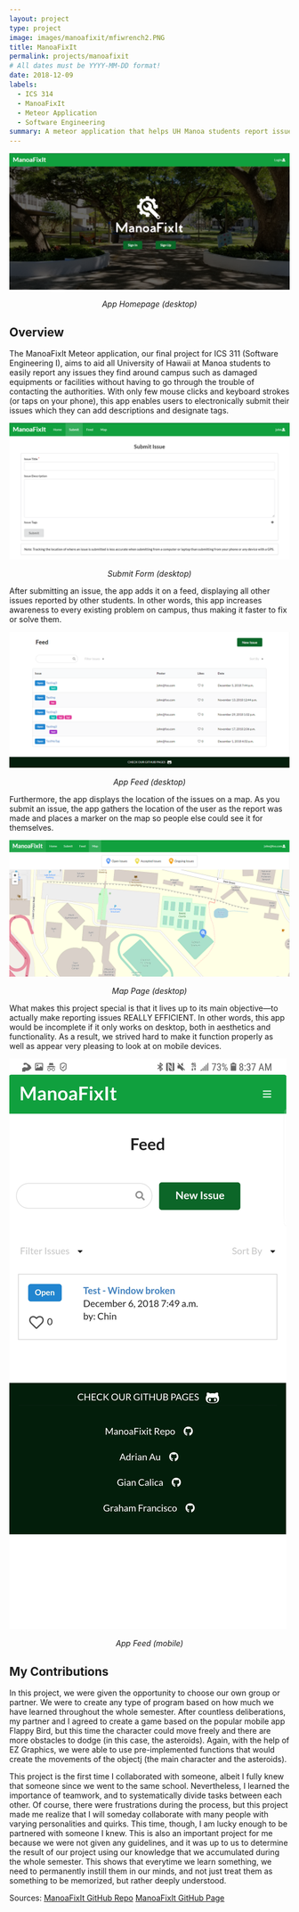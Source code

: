 ```yaml
---
layout: project
type: project
image: images/manoafixit/mfiwrench2.PNG
title: ManoaFixIt
permalink: projects/manoafixit
# All dates must be YYYY-MM-DD format!
date: 2018-12-09
labels:
  - ICS 314
  - ManoaFixIt
  - Meteor Application
  - Software Engineering
summary: A meteor application that helps UH Manoa students report issues around campus very efficiently.
---
```


<img class="ui big centered image" src="../images/manoafixit/m3landing.PNG">
<p align="center"> <i>App Homepage (desktop)</i> </p>

## Overview

The ManoaFixIt Meteor application, our final project for ICS 311 (Software Engineering I), aims to aid all University of Hawaii at Manoa students to easily report any issues they find around campus such as damaged equipments or facilities without having to go through the trouble of contacting the authorities. With only few mouse clicks and keyboard strokes (or taps on your phone), this app enables users to electronically submit their issues which they can add descriptions and designate tags.

<img class="ui big centered image" src="../images/manoafixit/m3submit.PNG">
<p align="center"> <i>Submit Form (desktop)</i> </p>

After submitting an issue, the app adds it on a feed, displaying all other issues reported by other students. In other words, this app increases awareness to every existing problem on campus, thus making it faster to fix or solve them.

<img class="ui big centered image" src="../images/manoafixit/m3feed.PNG">
<p align="center"> <i>App Feed (desktop)</i> </p>

Furthermore, the app displays the location of the issues on a map. As you submit an issue, the app gathers the location of the user as the report was made and places a marker on the map so people else could see it for themselves.

<img class="ui big centered image" src="../images/manoafixit/m3map.PNG">
<p align="center"> <i>Map Page (desktop)</i> </p>

What makes this project special is that it lives up to its main objective—to actually make reporting issues REALLY EFFICIENT. In other words, this app would be incomplete if it only works on desktop, both in aesthetics and functionality. As a result, we strived hard to make it function properly as well as appear very pleasing to look at on mobile devices.

<img class="ui medium centered image" src="../images/manoafixit/mobile/m3feedmobile.PNG">
<p align="center"> <i>App Feed (mobile)</i> </p>

## My Contributions

In this project, we were given the opportunity to choose our own group or partner. We were to create any type of program based on how much we have learned throughout the whole semester. After countless deliberations, my partner and I agreed to create a game based on the popular mobile app Flappy Bird, but this time the character could move freely and there are more obstacles to dodge (in this case, the asteroids). Again, with the help of EZ Graphics, we were able to use pre-implemented functions that would create the movements of the objectj (the main character and the asteroids).

This project is the first time I collaborated with someone, albeit I fully knew that someone since we went to the same school. Nevertheless, I learned the importance of teamwork, and to systematically divide tasks between each other. Of course, there were frustrations during the process, but this project made me realize that I will someday collaborate with many people with varying personalities and quirks. This time, though, I am lucky enough to be partnered with someone I knew. This is also an important project for me because we were not given any guidelines, and it was up to us to determine the result of our project using our knowledge that we accumulated during the whole semester. This shows that everytime we learn something, we need to permanently instill them in our minds, and not just treat them as something to be memorized, but rather deeply understood.

Sources:
<a href="https://github.com/manoafixit/manoafixit/tree/master"><i class="large github icon"></i>ManoaFixIt GitHub Repo</a>
<a href="https://github.com/manoafixit/manoafixit/tree/master"><i class="large github icon"></i>ManoaFixIt GitHub Page</a>
